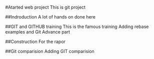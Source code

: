 #Atarted web project
This is git project

##Indroduction
A lot of hands on done here

##GIT and GITHUB training
This is the famous training
 Adding rebase examples and Git Advance part

##Construction
For the rapor

##Git comparision
Adding GIT comparision

